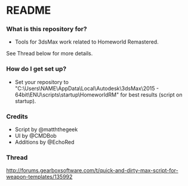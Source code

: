 # README #

### What is this repository for? ###

* Tools for 3dsMax work related to Homeworld Remastered.

See Thread below for more details.

### How do I get set up? ###

* Set your repository to  "C:\Users\NAME\AppData\Local\Autodesk\3dsMax\2015 - 64bit\ENU\scripts\startup\HomeworldRM" for best results (script on startup).

### Credits ###

* Script by @matththegeek
* UI by @CMDBob
* Additions by @EchoRed

### Thread ###

http://forums.gearboxsoftware.com/t/quick-and-dirty-max-script-for-weapon-templates/135992
